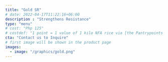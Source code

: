 ```yaml
---
title: "Gold SR"
# date: 2022-04-17T11:22:16+06:00
description : "Strengthens Resistance"
type: "menu"
# cost: "Php 125"
# costdef: "1 point = 1 value of 1 kilo NFA rice via [the Pantrypoints system](https://pantrypoints.com)"
cta: "Contact us to Inquire"
# first image will be shown in the product page
images:
  - image: "/graphics/gold.png"
---
```

